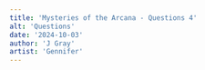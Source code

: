 ```yaml
---
title: 'Mysteries of the Arcana - Questions 4'
alt: 'Questions'
date: '2024-10-03'
author: 'J Gray'
artist: 'Gennifer'
---
```

